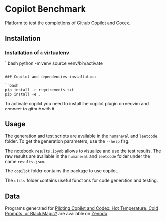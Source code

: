 # Copilot Benchmark

Platform to test the completions of Github Copilot and Codex.

## Installation

### Installation of a virtualenv

``bash
python -m venv
source venv/bin/activate
```

### Copilot and dependencies installation

``bash
pip install -r requirements.txt
pip install -e .
```

To activate copilot you need to install the copilot plugin on neovim and connect to github with it.

## Usage

The generation and test scripts are available in the `humaneval` and `leetcode` folder.
To get the generation parameters, use the `--help` flag.

The notebook `results.ipynb` allows to visualize and use the test results. The raw results are available in the `humaneval` and `leetcode` folder under the name `results.json`.

The `copilot` folder contains the package to use copilot.

The `utils` folder contains useful functions for code generation and testing.

## Data

Programs generated for [Piloting Copilot and Codex: Hot Temperature, Cold Prompts, or Black Magic?](https://arxiv.org/abs/2210.14699) are available on [Zenodo](https://zenodo.org/record/7261545)
